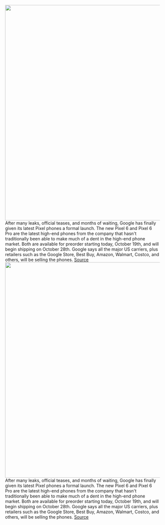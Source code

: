<img src='https://cdn.vox-cdn.com/thumbor/DbNgXmnomCXA1BtN6IKZlTEt_9w=/0x0:2040x1360/1200x0/filters:focal(0x0:2040x1360):no_upscale()/cdn.vox-cdn.com/uploads/chorus_asset/file/22934843/cwelch_211015_4802_0001.jpg' width='700px' /><br/>
After many leaks, official teases, and months of waiting, Google has finally given its latest Pixel phones a formal launch. The new Pixel 6 and Pixel 6 Pro are the latest high-end phones from the company that hasn't traditionally been able to make much of a dent in the high-end phone market. Both are available for preorder starting today, October 19th, and will begin shipping on October 28th. Google says all the major US carriers, plus retailers such as the Google Store, Best Buy, Amazon, Walmart, Costco, and others, will be selling the phones.
<a href='https://www.theverge.com/22731034/google-pixel-6-pro-price-specs-features-release-date-hands-on'> Source <a/><img src='https://cdn.vox-cdn.com/thumbor/DbNgXmnomCXA1BtN6IKZlTEt_9w=/0x0:2040x1360/1200x0/filters:focal(0x0:2040x1360):no_upscale()/cdn.vox-cdn.com/uploads/chorus_asset/file/22934843/cwelch_211015_4802_0001.jpg' width='700px' /><br/>
After many leaks, official teases, and months of waiting, Google has finally given its latest Pixel phones a formal launch. The new Pixel 6 and Pixel 6 Pro are the latest high-end phones from the company that hasn't traditionally been able to make much of a dent in the high-end phone market. Both are available for preorder starting today, October 19th, and will begin shipping on October 28th. Google says all the major US carriers, plus retailers such as the Google Store, Best Buy, Amazon, Walmart, Costco, and others, will be selling the phones.
<a href='https://www.theverge.com/22731034/google-pixel-6-pro-price-specs-features-release-date-hands-on'> Source <a/>